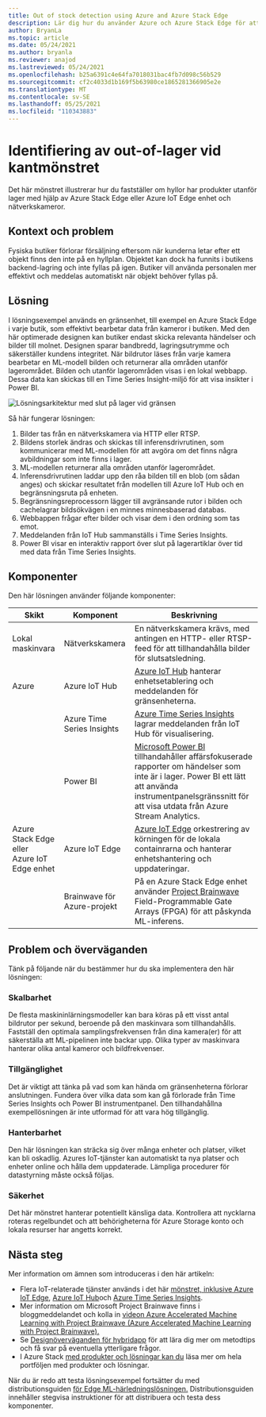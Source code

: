 ```yaml
---
title: Out of stock detection using Azure and Azure Stack Edge
description: Lär dig hur du använder Azure och Azure Stack Edge för att implementera out-of-stock-identifiering.
author: BryanLa
ms.topic: article
ms.date: 05/24/2021
ms.author: bryanla
ms.reviewer: anajod
ms.lastreviewed: 05/24/2021
ms.openlocfilehash: b25a6391c4e64fa7018031bac4fb7d098c56b529
ms.sourcegitcommit: cf2c4033d1b169f5b63980ce1865281366905e2e
ms.translationtype: MT
ms.contentlocale: sv-SE
ms.lasthandoff: 05/25/2021
ms.locfileid: "110343883"
---
```

# <a name="out-of-stock-detection-at-the-edge-pattern"></a>Identifiering av out-of-lager vid kantmönstret

Det här mönstret illustrerar hur du fastställer om hyllor har produkter utanför lager med hjälp av Azure Stack Edge eller Azure IoT Edge enhet och nätverkskameror.

## <a name="context-and-problem"></a>Kontext och problem

Fysiska butiker förlorar försäljning eftersom när kunderna letar efter ett objekt finns den inte på en hyllplan. Objektet kan dock ha funnits i butikens backend-lagring och inte fyllas på igen. Butiker vill använda personalen mer effektivt och meddelas automatiskt när objekt behöver fyllas på.

## <a name="solution"></a>Lösning

I lösningsexempel används en gränsenhet, till exempel en Azure Stack Edge i varje butik, som effektivt bearbetar data från kameror i butiken. Med den här optimerade designen kan butiker endast skicka relevanta händelser och bilder till molnet. Designen sparar bandbredd, lagringsutrymme och säkerställer kundens integritet. När bildrutor läses från varje kamera bearbetar en ML-modell bilden och returnerar alla områden utanför lagerområdet. Bilden och utanför lagerområden visas i en lokal webbapp. Dessa data kan skickas till en Time Series Insight-miljö för att visa insikter i Power BI.

![Lösningsarkitektur med slut på lager vid gränsen](media/pattern-out-of-stock-at-edge/solution-architecture.png)

Så här fungerar lösningen:

1. Bilder tas från en nätverkskamera via HTTP eller RTSP.
2. Bildens storlek ändras och skickas till inferensdrivrutinen, som kommunicerar med ML-modellen för att avgöra om det finns några avbildningar som inte finns i lager.
3. ML-modellen returnerar alla områden utanför lagerområdet.
4. Inferensdrivrutinen laddar upp den råa bilden till en blob (om sådan anges) och skickar resultatet från modellen till Azure IoT Hub och en begränsningsruta på enheten.
5. Begränsningsreprocessorn lägger till avgränsande rutor i bilden och cachelagrar bildsökvägen i en minnes minnesbaserad databas.
6. Webbappen frågar efter bilder och visar dem i den ordning som tas emot.
7. Meddelanden från IoT Hub sammanställs i Time Series Insights.
8. Power BI visar en interaktiv rapport över slut på lagerartiklar över tid med data från Time Series Insights.


## <a name="components"></a>Komponenter

Den här lösningen använder följande komponenter:

| Skikt | Komponent | Beskrivning |
|----------|-----------|-------------|
| Lokal maskinvara | Nätverkskamera | En nätverkskamera krävs, med antingen en HTTP- eller RTSP-feed för att tillhandahålla bilder för slutsatsledning. |
| Azure | Azure IoT Hub | [Azure IoT Hub](/azure/iot-hub/) hanterar enhetsetablering och meddelanden för gränsenheterna. |
|  | Azure Time Series Insights | [Azure Time Series Insights](/azure/time-series-insights/) lagrar meddelanden från IoT Hub för visualisering. |
|  | Power BI | [Microsoft Power BI](https://powerbi.microsoft.com/) tillhandahåller affärsfokuserade rapporter om händelser som inte är i lager. Power BI ett lätt att använda instrumentpanelsgränssnitt för att visa utdata från Azure Stream Analytics. |
| Azure Stack Edge eller<br>Azure IoT Edge enhet | Azure IoT Edge | [Azure IoT Edge](/azure/iot-edge/) orkestrering av körningen för de lokala containrarna och hanterar enhetshantering och uppdateringar.|
| | Brainwave för Azure-projekt | På en Azure Stack Edge enhet använder [Project Brainwave](https://blogs.microsoft.com/ai/build-2018-project-brainwave/) Field-Programmable Gate Arrays (FPGA) för att påskynda ML-inferens.|

## <a name="issues-and-considerations"></a>Problem och överväganden

Tänk på följande när du bestämmer hur du ska implementera den här lösningen:

### <a name="scalability"></a>Skalbarhet

De flesta maskininlärningsmodeller kan bara köras på ett visst antal bildrutor per sekund, beroende på den maskinvara som tillhandahålls. Fastställ den optimala samplingsfrekvensen från dina kamera(er) för att säkerställa att ML-pipelinen inte backar upp. Olika typer av maskinvara hanterar olika antal kameror och bildfrekvenser.

### <a name="availability"></a>Tillgänglighet

Det är viktigt att tänka på vad som kan hända om gränsenheterna förlorar anslutningen. Fundera över vilka data som kan gå förlorade från Time Series Insights och Power BI instrumentpanel. Den tillhandahållna exempellösningen är inte utformad för att vara hög tillgänglig.

### <a name="manageability"></a>Hanterbarhet

Den här lösningen kan sträcka sig över många enheter och platser, vilket kan bli oskadlig. Azures IoT-tjänster kan automatiskt ta nya platser och enheter online och hålla dem uppdaterade. Lämpliga procedurer för datastyrning måste också följas.

### <a name="security"></a>Säkerhet

Det här mönstret hanterar potentiellt känsliga data. Kontrollera att nycklarna roteras regelbundet och att behörigheterna för Azure Storage konto och lokala resurser har angetts korrekt.

## <a name="next-steps"></a>Nästa steg

Mer information om ämnen som introduceras i den här artikeln:
- Flera IoT-relaterade tjänster används i det här [mönstret, inklusive Azure IoT Edge](/azure/iot-edge/), [Azure IoT Hub](/azure/iot-hub/)och [Azure Time Series Insights](/azure/time-series-insights/).
- Mer information om Microsoft Project [](https://blogs.microsoft.com/ai/build-2018-project-brainwave/) Brainwave finns i bloggmeddelandet och kolla in [videon Azure Accelerated Machine Learning with Project Brainwave (Azure Accelerated Machine Learning with Project Brainwave).](https://www.youtube.com/watch?v=DJfMobMjCX0)
- Se [Designöverväganden för hybridapp](overview-app-design-considerations.md) för att lära dig mer om metodtips och få svar på eventuella ytterligare frågor.
- I Azure Stack [med produkter och lösningar kan du](/azure-stack) läsa mer om hela portföljen med produkter och lösningar.

När du är redo att testa lösningsexempel fortsätter du med distributionsguiden [för Edge ML-härledningslösningen.](https://aka.ms/edgeinferencingdeploy) Distributionsguiden innehåller stegvisa instruktioner för att distribuera och testa dess komponenter.
